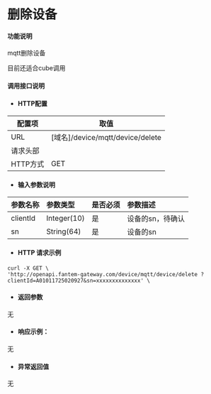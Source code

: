 # 删除设备

#### 功能说明
mqtt删除设备

目前还适合cube调用

#### 调用接口说明

* #### HTTP配置

| 配置项 | 取值 |
| --- | --- |
| URL | \[域名\]/device/mqtt/device/delete |
| 请求头部 | |
| HTTP方式 | GET |

* #### 输入参数说明

| 参数名称 | 参数类型 | 是否必须 | 参数描述 |
| :--- | :--- | :--- | :--- |
| clientId| Integer\(10\) | 是 | 设备的sn，待确认 |
| sn| String\(64\) | 是 | 设备的sn|


* #### HTTP 请求示例

```
curl -X GET \
'http://openapi.fantem-gateway.com/device/mqtt/device/delete ?clientId=A01011725020927&sn=xxxxxxxxxxxxxx' \
```

* #### 返回参数

无


* #### 响应示例：
无


* #### 异常返回值
无



